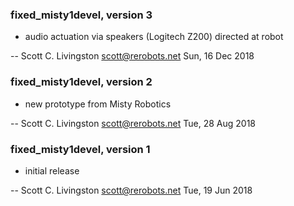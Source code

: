 ### fixed_misty1devel, version 3

  * audio actuation via speakers (Logitech Z200) directed at robot

 -- Scott C. Livingston <scott@rerobots.net> Sun, 16 Dec 2018


### fixed_misty1devel, version 2

  * new prototype from Misty Robotics

 -- Scott C. Livingston <scott@rerobots.net> Tue, 28 Aug 2018


### fixed_misty1devel, version 1

  * initial release

 -- Scott C. Livingston <scott@rerobots.net> Tue, 19 Jun 2018
